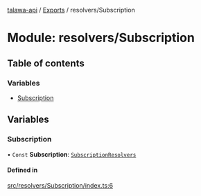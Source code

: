 [talawa-api](../README.md) / [Exports](../modules.md) / resolvers/Subscription

# Module: resolvers/Subscription

## Table of contents

### Variables

- [Subscription](resolvers_Subscription.md#subscription)

## Variables

### Subscription

• `Const` **Subscription**: [`SubscriptionResolvers`](types_generatedGraphQLTypes.md#subscriptionresolvers)

#### Defined in

[src/resolvers/Subscription/index.ts:6](https://github.com/PalisadoesFoundation/talawa-api/blob/3ef6e18/src/resolvers/Subscription/index.ts#L6)

